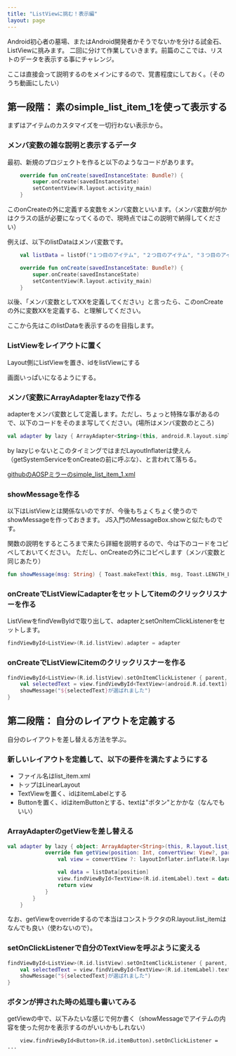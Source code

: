 ```yaml
---
title: "ListViewに挑む！表示編"
layout: page
---
```

Android初心者の墓場、またはAndroid開発者かそうでないかを分ける試金石、ListViewに挑みます。
二回に分けて作業していきます。前篇のここでは、リストのデータを表示する事にチャレンジ。

ここは直接会って説明するのをメインにするので、覚書程度にしておく。（そのうち動画にしたい）

## 第一段階： 素のsimple_list_item_1を使って表示する

まずはアイテムのカスタマイズを一切行わない表示から。

### メンバ変数の雑な説明と表示するデータ

最初、新規のプロジェクトを作ると以下のようなコードがあります。

```kotlin
    override fun onCreate(savedInstanceState: Bundle?) {
        super.onCreate(savedInstanceState)
        setContentView(R.layout.activity_main)
    }
```

このonCreateの外に定義する変数をメンバ変数といいます。（メンバ変数が何かはクラスの話が必要になってくるので、現時点ではこの説明で納得してください）

例えば、以下のlistDataはメンバ変数です。

```kotlin
    val listData = listOf("１つ目のアイテム", "２つ目のアイテム", "３つ目のアイテム", "４つ目のアイテム", "５つ目のアイテム")

    override fun onCreate(savedInstanceState: Bundle?) {
        super.onCreate(savedInstanceState)
        setContentView(R.layout.activity_main)
    }
```

以後、「メンバ変数としてXXを定義してください」と言ったら、このonCreateの外に変数XXを定義する、と理解してください。

ここから先はこのlistDataを表示するのを目指します。

### ListViewをレイアウトに置く

Layout側にListViewを置き、idをlistViewにする

画面いっぱいになるようにする。

### メンバ変数にArrayAdapterをlazyで作る

adapterをメンバ変数として定義します。ただし、ちょっと特殊な事があるので、以下のコードをそのまま写してください。(場所はメンバ変数のところ)

```kotlin
val adapter by lazy { ArrayAdapter<String>(this, android.R.layout.simple_list_item_1, listData) }
```

by lazyじゃないとこのタイミングではまだLayoutInflaterは使えん（getSystemServiceをonCreateの前に呼ぶな）、と言われて落ちる。

[githubのAOSPミラーのsimple_list_item_1.xml](https://github.com/aosp-mirror/platform_frameworks_base/blob/master/core/res/res/layout/simple_list_item_1.xml)

### showMessageを作る

以下はListViewとは関係ないのですが、今後もちょくちょく使うのでshowMessageを作っておきます。
JS入門のMessageBox.showと似たものです。

関数の説明をするところまで来たら詳細を説明するので、今は下のコードをコピペしておいてください。
ただし、onCreateの外にコピペします（メンバ変数と同じあたり）

```kotlin
fun showMessage(msg: String) { Toast.makeText(this, msg, Toast.LENGTH_LONG).show() }
```

### onCreateでListViewにadapterをセットしてitemのクリックリスナーを作る

ListViewをfindVewByIdで取り出して、adapterとsetOnItemClickListenerをセットします。

```kotlin
findViewById<ListView>(R.id.listView).adapter = adapter
```

### onCreateでListViewにitemのクリックリスナーを作る

```kotlin
findViewById<ListView>(R.id.listView).setOnItemClickListener { parent, view, position, id ->
    val selectedText = view.findViewById<TextView>(android.R.id.text1).text.toString()
    showMessage("${selectedText}が選ばれました")
}
```

## 第二段階： 自分のレイアウトを定義する

自分のレイアウトを差し替える方法を学ぶ。

### 新しいレイアウトを定義して、以下の要件を満たすようにする

- ファイル名はlist_item.xml
- トップはLinearLayout
- TextViewを置く、idはitemLabelとする
- Buttonを置く、idはitemButtonとする、textは"ボタン"とかかな（なんでもいい）


### ArrayAdapterのgetViewを差し替える

```kotlin
val adapter by lazy { object: ArrayAdapter<String>(this, R.layout.list_item, listData) {
            override fun getView(position: Int, convertView: View?, parent: ViewGroup): View {
                val view = convertView ?: layoutInflater.inflate(R.layout.list_item, null)

                val data = listData[position]
                view.findViewById<TextView>(R.id.itemLabel).text = data
                return view
            }
        }
    }
```

なお、getViewをoverrideするので本当はコンストラクタのR.layout.list_itemはなんでも良い（使わないので）。

### setOnClickListenerで自分のTextViewを呼ぶように変える

```kotlin
findViewById<ListView>(R.id.listView).setOnItemClickListener { parent, view, position, id ->
    val selectedText = view.findViewById<TextView>(R.id.itemLabel).text.toString()
    showMessage("${selectedText}が選ばれました")
}
```

### ボタンが押された時の処理も書いてみる

getViewの中で、以下みたいな感じで何か書く（showMessageでアイテムの内容を使った何かを表示するのがいいかもしれない）

```
    view.findViewById<Button>(R.id.itemButton).setOnClickListener = ...
```


